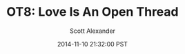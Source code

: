 ---
layout: podcast
title: "OT8: Love Is An Open Thread"
author: Scott Alexander
description: https://slatestarcodex.com/2014/11/10/ot8-love-is-an-open-thread/
date: 2014-11-10 21:32:00 PST
length: 368847
duration: 92
guid: ot8-love-is-an-open-thread
---